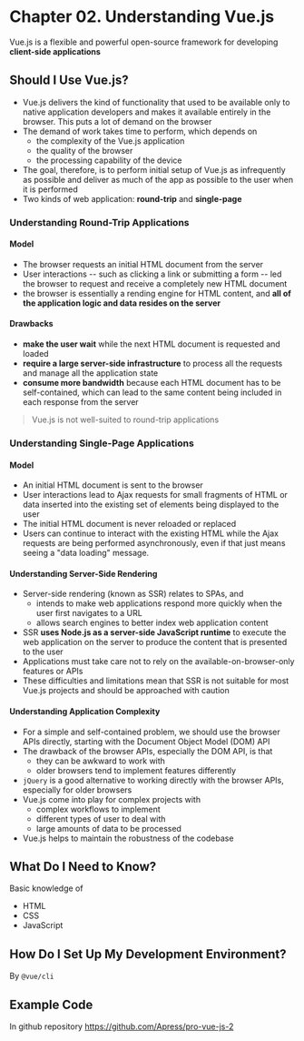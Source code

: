 # Chapter 02. Understanding Vue.js

Vue.js is a flexible and powerful open-source framework for developing **client-side applications**

## Should I Use Vue.js?

- Vue.js delivers the kind of functionality that used to be available only to native application developers and makes it available entirely in the browser. This puts a lot of demand on the browser
- The demand of work takes time to perform, which depends on
  - the complexity of the Vue.js application
  - the quality of the browser
  - the processing capability of the device
- The goal, therefore, is to perform initial setup of Vue.js as infrequently as possible and deliver as much of the app as possible to the user when it is performed
- Two kinds of web application: **round-trip** and **single-page**

### Understanding Round-Trip Applications

#### Model

- The browser requests an initial HTML document from the server
- User interactions -- such as clicking a link or submitting a form -- led the browser to request and receive a completely new HTML document
- the browser is essentially a rending engine for HTML content, and **all of the application logic and data resides on the server**

#### Drawbacks

- **make the user wait** while the next HTML document is requested and loaded
- **require a large server-side infrastructure** to process all the requests and manage all the application state
- **consume more bandwidth** because each HTML document has to be self-contained, which can lead to the same content being included in each response from the server

> Vue.js is not well-suited to round-trip applications

### Understanding Single-Page Applications

#### Model

- An initial HTML document is sent to the browser
- User interactions lead to Ajax requests for small fragments of HTML or data inserted into the existing set of elements being displayed to the user
- The initial HTML document is never reloaded or replaced
- Users can continue to interact with the existing HTML while the Ajax requests are being performed asynchronously, even if that just means seeing a "data loading" message.

#### Understanding Server-Side Rendering

- Server-side rendering (known as SSR) relates to SPAs, and
  - intends to make web applications respond more quickly when the user first navigates to a URL
  - allows search engines to better index web application content
- SSR **uses Node.js as a server-side JavaScript runtime** to execute the web application on the server to produce the content that is presented to the user
- Applications must take care not to rely on the available-on-browser-only features or APIs
- These difficulties and limitations mean that SSR is not suitable for most Vue.js projects and should be approached with caution

#### Understanding Application Complexity

- For a simple and self-contained problem, we should use the browser APIs directly, starting with the Document Object Model (DOM) API
- The drawback of the browser APIs, especially the DOM API, is that
  - they can be awkward to work with
  - older browsers tend to implement features differently
- `jQuery` is a good alternative to working directly with the browser APIs, especially for older browsers
- Vue.js come into play for complex projects with
  - complex workflows to implement
  - different types of user to deal with
  - large amounts of data to be processed
- Vue.js helps to maintain the robustness of the codebase

## What Do I Need to Know?

Basic knowledge of

- HTML
- CSS
- JavaScript

## How Do I Set Up My Development Environment?

By `@vue/cli`

## Example Code

In github repository https://github.com/Apress/pro-vue-js-2
